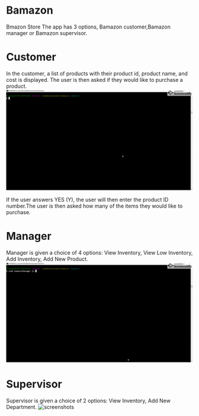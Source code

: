 # Bamazon

Bmazon Store The app has 3 options, Bamazon customer,Bamazon manager or Bamazon supervisor.

# Customer

In the customer, a list of products with their product id, product name, and cost is displayed. The user is then asked if they would like to purchase a product. 
![screenshots](img/customer.GIF)


If the user answers YES (Y), the user will then enter the product ID number.The user is then asked how many of the items they would like to purchase.




# Manager
Manager is given a choice of 4 options: View Inventory, View Low Inventory, Add Inventory, Add New Product.
![screenshots](img/manager.GIF)

# Supervisor
Supervisor is given a choice of 2 options: View Inventory, Add New Department.
![screenshots](img/supervisor.GIF)
